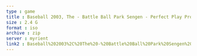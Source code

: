 ```yaml
---
type : game
title : Baseball 2003, The - Battle Ball Park Sengen - Perfect Play Pro Yakyuu - Shuukigou (Japan)
size : 2.4 G
format : iso
archive : zip
server : myrient
link2 : Baseball%202003%2C%20The%20-%20Battle%20Ball%20Park%20Sengen%20-%20Perfect%20Play%20Pro%20Yakyuu%20-%20Shuukigou%20%28Japan%29
---
```

